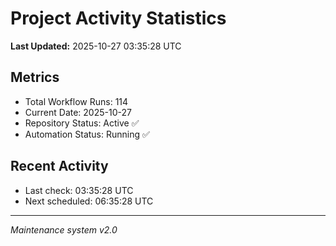 # Project Activity Statistics

**Last Updated:** 2025-10-27 03:35:28 UTC

## Metrics
- Total Workflow Runs: 114
- Current Date: 2025-10-27
- Repository Status: Active ✅
- Automation Status: Running ✅

## Recent Activity
- Last check: 03:35:28 UTC
- Next scheduled: 06:35:28 UTC

---
*Maintenance system v2.0*
